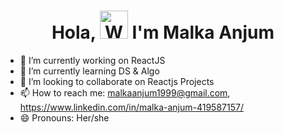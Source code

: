 <h1 align="center"> Hola, <img src="https://raw.githubusercontent.com/nixin72/nixin72/master/wave.gif" 
         alt="Waving hand animated gif"
         height="45"
         width="45" /> I'm Malka Anjum</h1>



- 🔭 I’m currently working on ReactJS
- 🌱 I’m currently learning DS & Algo
- 👯 I’m looking to collaborate on Reactjs Projects
- 📫 How to reach me: malkaanjum1999@gmail.com, https://www.linkedin.com/in/malka-anjum-419587157/
- 😄 Pronouns: Her/she

